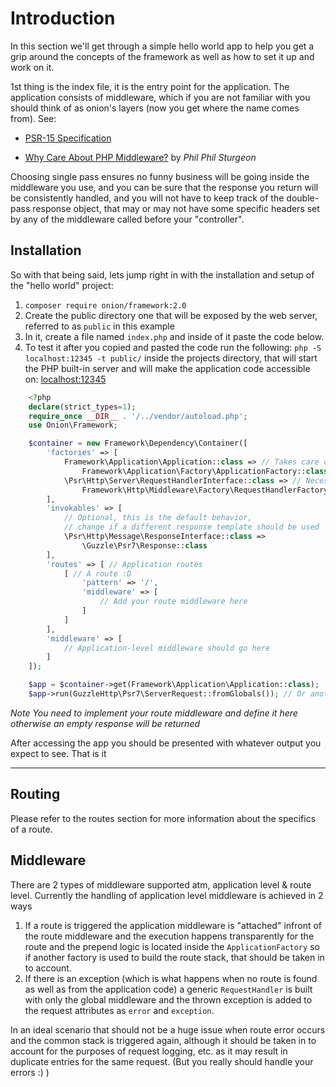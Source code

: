# Introduction

In this section we'll get through a simple hello world app to help you
get a grip around the concepts of the framework as well as how to
set it up and work on it.

1st thing is the index file, it is the entry point for the application.
The application consists of middleware, which if you are not familiar
with you should think of as onion's layers (now you get where the name
comes from). See:

- [PSR-15 Specification](https://github.com/php-fig/fig-standards/tree/master/proposed/http-middleware)

- [Why Care About PHP Middleware?](https://philsturgeon.uk/php/2016/05/31/why-care-about-php-middleware/) by *Phil Phil Sturgeon*

Choosing single pass ensures no funny business will be going inside the
middleware you use, and you can be sure that the response you return
will be consistently handled, and you will not have to keep track of
the double-pass response object, that may or may not have some specific
headers set by any of the middleware called before your "controller".

## Installation

So with that being said, lets jump right in with the installation
and setup of the "hello world" project:

1. `composer require onion/framework:2.0`
2. Create the public directory one that will be exposed by the web server, referred to as `public` in this example
3. In it, create a file named `index.php` and inside of it paste the code below.
4. To test it after you copied and pasted the code run the following:
 `php -S localhost:12345 -t public/` inside the projects directory,
 that will start the PHP built-in server and will make the application
  code accessible on: [localhost:12345](http://localhost:12345)

```php
    <?php
    declare(strict_types=1);
    require_once __DIR__ . '/../vendor/autoload.php';
    use Onion\Framework;

    $container = new Framework\Dependency\Container([
        'factories' => [
            Framework\Application\Application::class => // Takes care of routing
                Framework\Application\Factory\ApplicationFactory::class,
            \Psr\Http\Server\RequestHandlerInterface::class => // Necessary for error handling
                Framework\Http\Middleware\Factory\RequestHandlerFactory::class
        ],
        'invokables' => [
            // Optional, this is the default behavior,
            // change if a different response template should be used
            \Psr\Http\Message\ResponseInterface::class =>
                \Guzzle\Psr7\Response::class
        ],
        'routes' => [ // Application routes
            [ // A route :D
                'pattern' => '/',
                'middleware' => [
                    // Add your route middleware here
                ]
            ]
        ],
        'middleware' => [
            // Application-level middleware should go here
        ]
    ]);

    $app = $container->get(Framework\Application\Application::class);
    $app->run(GuzzleHttp\Psr7\ServerRequest::fromGlobals()); // Or another request factory
```

*Note You need to implement your route middleware and define it here otherwise an empty response will be returned*

After accessing the app you should be presented with whatever output you expect to see. That is it

---

## Routing

Please refer to the routes section for more information about the specifics
of a route.

## Middleware

There are 2 types of middleware supported atm, application level & route level.
Currently the handling of application level middleware is achieved in 2 ways

1. If a route is triggered the application middleware is "attached" infront of
 the route middleware and the execution happens transparently for the route and
 the prepend logic is located inside the `ApplicationFactory` so if another
 factory is used to build the route stack, that should be taken in to account.
2. If there is an exception (which is what happens when no route is found as well
 as from the application code) a generic `RequestHandler` is built with only
 the global middleware and the thrown exception is added to the request attributes
 as `error` and `exception`.

In an ideal scenario that should not be a huge issue when route error occurs
 and the common stack is triggered again, although it should be taken in to
 account for the purposes of request logging, etc. as it may result in duplicate
 entries for the same request. (But you really should handle your errors :) )
